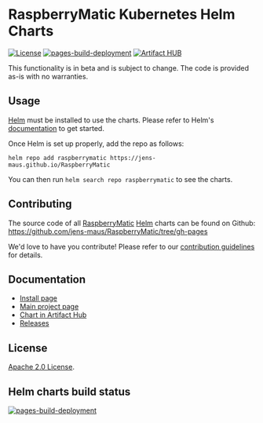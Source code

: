 # RaspberryMatic Kubernetes Helm Charts

[![License](https://img.shields.io/badge/License-Apache%202.0-blue.svg)](https://opensource.org/licenses/Apache-2.0) [![pages-build-deployment](https://github.com/jens-maus/RaspberryMatic/actions/workflows/pages/pages-build-deployment/badge.svg)](https://jens-maus.github.io/RaspberryMatic/) [![Artifact HUB](https://img.shields.io/endpoint?url=https://artifacthub.io/badge/repository/raspberrymatic)](https://artifacthub.io/packages/search?repo=raspberrymatic)

This functionality is in beta and is subject to change. The code is provided as-is with no warranties.

## Usage

[Helm](https://helm.sh) must be installed to use the charts.
Please refer to Helm's [documentation](https://helm.sh/docs/) to get started.

Once Helm is set up properly, add the repo as follows:

```console
helm repo add raspberrymatic https://jens-maus.github.io/RaspberryMatic
```

You can then run `helm search repo raspberrymatic` to see the charts.

## Contributing

The source code of all [RaspberryMatic](https://raspberrymatic.de) [Helm](https://helm.sh) charts can be found on Github: <https://github.com/jens-maus/RaspberryMatic/tree/gh-pages>

<!-- Keep full URL links to repo files because this README syncs from main to gh-pages.  -->
We'd love to have you contribute! Please refer to our [contribution guidelines](https://github.com/jens-maus/RaspberryMatic/blob/master/CONTRIBUTING.md) for details.

## Documentation

- [Install page](https://github.com/jens-maus/RaspberryMatic/wiki/Installation-Kubernetes)
- [Main project page](https://github.com/jens-maus/RaspberryMatic)
- [Chart in Artifact Hub](https://artifacthub.io/packages/helm/raspberrymatic/raspberrymatic)
- [Releases](https://github.com/jens-maus/RaspberryMatic/releases)

## License

<!-- Keep full URL links to repo files because this README syncs from main to gh-pages.  -->
[Apache 2.0 License](https://github.com/jens-maus/RaspberryMatic/blob/gh-pages/LICENSE).

## Helm charts build status

[![pages-build-deployment](https://github.com/jens-maus/RaspberryMatic/actions/workflows/pages/pages-build-deployment/badge.svg)](https://github.com/jens-maus/RaspberryMatic/actions/workflows/pages/pages-build-deployment)
